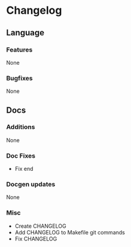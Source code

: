 # Changelog
## Language
### Features
None
### Bugfixes
None

## Docs
### Additions
None
### Doc Fixes
- Fix end
### Docgen updates
None

### Misc
- Create CHANGELOG
- Add CHANGELOG to Makefile git commands
- Fix CHANGELOG